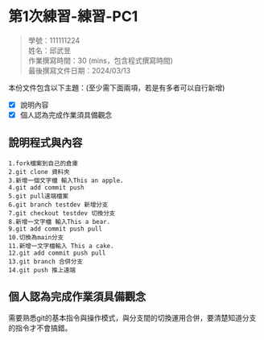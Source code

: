 # 第1次練習-練習-PC1
>
>學號：111111224
><br />
>姓名：邱武昱
><br />
>作業撰寫時間：30 (mins，包含程式撰寫時間)
><br />
>最後撰寫文件日期：2024/03/13
>

本份文件包含以下主題：(至少需下面兩項，若是有多者可以自行新增)
- [x] 說明內容
- [x] 個人認為完成作業須具備觀念

## 說明程式與內容
    1.fork檔案到自己的倉庫  
    2.git clone 資料夾  
    3.新增一個文字檔 輸入This an apple.  
    4.git add commit push  
    5.git pull遠端檔案  
    6.git branch testdev 新增分支  
    7.git checkout testdev 切換分支  
    8.新增一文字檔 輸入This a bear.  
    9.git add commit push pull  
    10.切換為main分支  
    11.新增一文字檔輸入 This a cake.  
    12.git add commit push pull  
    13.git branch 合併分支  
    14.git push 推上遠端  
## 個人認為完成作業須具備觀念
 
 需要熟悉git的基本指令與操作模式，與分支間的切換運用合併，要清楚知道分支的指令才不會搞錯。